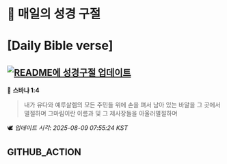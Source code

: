 # 🙏 매일의 성경 구절
# [Daily Bible verse]
## [![README에 성경구절 업데이트](https://github.com/DONGSUKA/first_test/actions/workflows/update-readme-bible.yml/badge.svg)](https://github.com/DONGSUKA/first_test/actions/workflows/update-readme-bible.yml)
<!-- START_BIBLE_VERSE -->
📖 **스바냐 1:4**
> 내가 유다와 예루살렘의 모든 주민들 위에 손을 펴서 남아 있는 바알을 그 곳에서 멸절하며 그마림이란 이름과 및 그 제사장들을 아울러멸절하며

🕊️ _업데이트 시각: 2025-08-09 07:55:24 KST_
  <!-- END_BIBLE_VERSE -->
## GITHUB_ACTION
